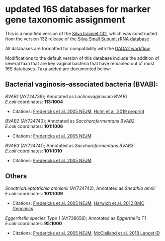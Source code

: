 # updated 16S databases for marker gene taxonomic assignment

This is a modified version of the [Silva trainset 132](https://zenodo.org/record/1172783#.XUnjdZNKiL4), which was constructed from the version 132 release of the [Silva Small Subunit rRNA database](https://www.arb-silva.de/documentation/release-132/)

All databases are formatted for compatibility with the [DADA2 workflow](https://benjjneb.github.io/dada2/tutorial.html)

Modifications to the default version of this database include the addition of several taxa that are key vaginal bacteria that have remained out of most 16S databases.
Taxa added are documented below:

## Bacterial vaginosis–associated bacteria (BVAB):

_BVAB1_ (AY724739); Annotated as _Lachnovaginosum BVAB1_  
_E.coli_ coordinates: __113:1004__   

* Citations: [Fredericks et al. 2005 NEJM](https://www.nejm.org/doi/full/10.1056/NEJMoa043802), 
[Holm et al. 2019 preprint](https://www.biorxiv.org/content/biorxiv/early/2019/06/03/657197.full.pdf)  


_BVAB2_ (AY724740); Annotated as _Saccharofermentans BVAB2_  
_E.coli_ coordinates: __101:1006__  

* Citations: [Fredericks et al. 2005 NEJM](https://www.nejm.org/doi/full/10.1056/NEJMoa043802)  


_BVAB3_ (AY724741); Annotated as _Saccharofermentans BVAB3_  
_E.coli_ coordinates: __101:1010__  
* Citations: [Fredericks et al. 2005 NEJM](https://www.nejm.org/doi/full/10.1056/NEJMoa043802)  

## Others
_Sneathia/Leptotrichia amnionii_ (AY724742); Annotated as _Sneathia amnii_  
_E.coli_ coordinates: __101:1009__  
* Citations: [Fredericks et al. 2005 NEJM](https://www.nejm.org/doi/full/10.1056/NEJMoa043802), 
[Harwich et al. 2012 BMC Genomics](https://bmcgenomics.biomedcentral.com/articles/10.1186/1471-2164-13-S8-S4)

_Eggerthella species Type 1_ (AY738656); Annotated as _Eggerthella T1_  
_E.coli_ coordinates: __95:1000__  
* Citations: [Fredericks et al. 2005 NEJM](https://www.nejm.org/doi/full/10.1056/NEJMoa043802), 
[McClelland et al. 2018 Lancet ID](https://www.thelancet.com/journals/laninf/article/PIIS1473-3099(18)30058-6/fulltext)
